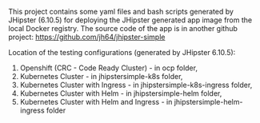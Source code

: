 This project contains some yaml files and bash scripts generated by JHipster (6.10.5)
for deploying the JHipster generated app image from the local Docker registry. The source
code of the app is in another github project: https://github.com/jh64/jhipster-simple

Location of the testing configurations (generated by JHipster 6.10.5):

1. Openshift (CRC - Code Ready Cluster) - in ocp folder,
2. Kubernetes Cluster - in jhipstersimple-k8s folder,
3. Kubernetes Cluster with Ingress - in jhipstersimple-k8s-ingress folder,
4. Kubernetes Cluster with Helm - in jhipstersimple-helm folder,
5. Kubernetes Cluster with Helm and Ingress - in jhipstersimple-helm-ingress folder
